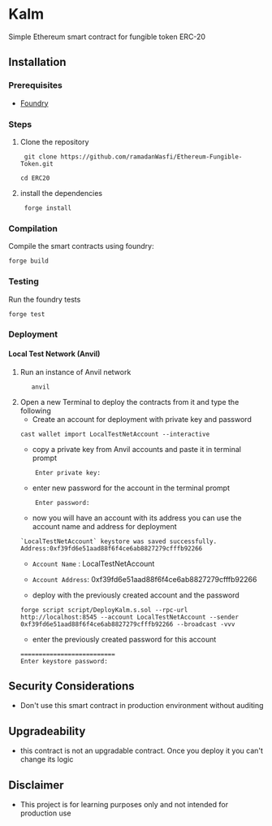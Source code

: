 # Kalm
Simple Ethereum smart contract for fungible token ERC-20 


## Installation

### Prerequisites
   - [Foundry](https://book.getfoundry.sh/getting-started/installation.html)

### Steps
1. Clone the repository 
   ```shell
    git clone https://github.com/ramadanWasfi/Ethereum-Fungible-Token.git
   ``` 
   ``` shell
   cd ERC20
   ```

2. install the dependencies 
   ```shell
    forge install
   ``` 

### Compilation
Compile the smart contracts using foundry:
```shell
forge build
``` 

### Testing
Run the foundry tests
```shell
forge test
```

### Deployment
#### Local Test Network (Anvil)
1. Run an instance of Anvil network
   ```shell
      anvil
    ```
2. Open a new Terminal to deploy the contracts from it and type the following 
   - Create an account for deployment with private key and password
   ```shell
   cast wallet import LocalTestNetAccount --interactive
   ```
   - copy a private key from Anvil accounts and paste it in terminal prompt
   ``` shel
       Enter private key:
   ```
   - enter new password for the account in the terminal prompt
   ``` shel
       Enter password:
   ```
   - now you will have an account with its address you can use the account name and address for deployment
   ``` shell
   `LocalTestNetAccount` keystore was saved successfully. Address:0xf39fd6e51aad88f6f4ce6ab8827279cfffb92266
   ```
   - `Account Name` : LocalTestNetAccount
   - `Account Address`: 0xf39fd6e51aad88f6f4ce6ab8827279cfffb92266
   
   - deploy with the previously created account and the password
    ``` shell
    forge script script/DeployKalm.s.sol --rpc-url http://localhost:8545 --account LocalTestNetAccount --sender 0xf39fd6e51aad88f6f4ce6ab8827279cfffb92266 --broadcast -vvv
   ```
   - enter the previously created password for this account
   ```shell
   ==========================
   Enter keystore password:
   ```
## Security Considerations
- Don't use this smart contract in production environment without auditing 

## Upgradeability
- this contract is not an upgradable contract. Once you deploy it you can't change its logic

## Disclaimer
- This project is for learning purposes only and not intended for production use



